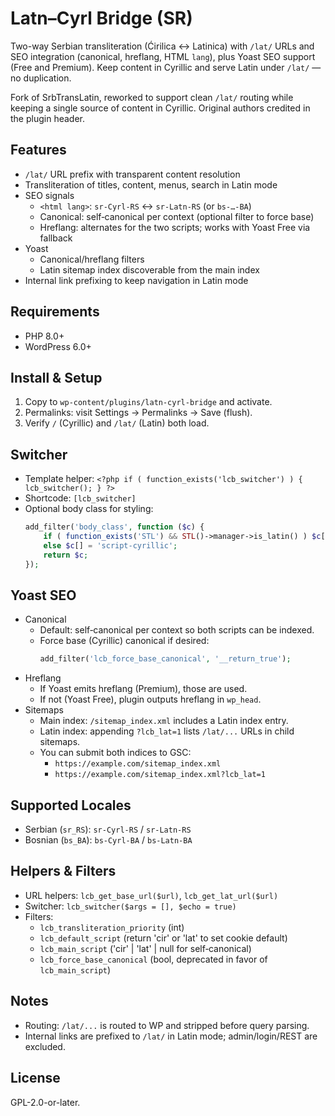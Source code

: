 # Latn–Cyrl Bridge (SR)

Two-way Serbian transliteration (Ćirilica ↔ Latinica) with `/lat/` URLs and SEO integration (canonical, hreflang, HTML `lang`), plus Yoast SEO support (Free and Premium). Keep content in Cyrillic and serve Latin under `/lat/` — no duplication.

Fork of SrbTransLatin, reworked to support clean `/lat/` routing while keeping a single source of content in Cyrillic. Original authors credited in the plugin header.

## Features

- `/lat/` URL prefix with transparent content resolution
- Transliteration of titles, content, menus, search in Latin mode
- SEO signals
  - `<html lang>`: `sr-Cyrl-RS` ↔ `sr-Latn-RS` (or `bs-…-BA`)
  - Canonical: self‑canonical per context (optional filter to force base)
  - Hreflang: alternates for the two scripts; works with Yoast Free via fallback
- Yoast
  - Canonical/hreflang filters
  - Latin sitemap index discoverable from the main index
- Internal link prefixing to keep navigation in Latin mode

## Requirements

- PHP 8.0+
- WordPress 6.0+

## Install & Setup

1. Copy to `wp-content/plugins/latn-cyrl-bridge` and activate.
2. Permalinks: visit Settings → Permalinks → Save (flush).
3. Verify `/` (Cyrillic) and `/lat/` (Latin) both load.

## Switcher

- Template helper: `<?php if ( function_exists('lcb_switcher') ) { lcb_switcher(); } ?>`
- Shortcode: `[lcb_switcher]`
- Optional body class for styling:
  ```php
  add_filter('body_class', function ($c) {
      if ( function_exists('STL') && STL()->manager->is_latin() ) $c[] = 'script-latin';
      else $c[] = 'script-cyrillic';
      return $c;
  });
  ```

## Yoast SEO

- Canonical
  - Default: self‑canonical per context so both scripts can be indexed.
  - Force base (Cyrillic) canonical if desired:
    ```php
    add_filter('lcb_force_base_canonical', '__return_true');
    ```
- Hreflang
  - If Yoast emits hreflang (Premium), those are used.
  - If not (Yoast Free), plugin outputs hreflang in `wp_head`.
- Sitemaps
  - Main index: `/sitemap_index.xml` includes a Latin index entry.
  - Latin index: appending `?lcb_lat=1` lists `/lat/...` URLs in child sitemaps.
  - You can submit both indices to GSC:
    - `https://example.com/sitemap_index.xml`
    - `https://example.com/sitemap_index.xml?lcb_lat=1`

## Supported Locales

- Serbian (`sr_RS`): `sr-Cyrl-RS` / `sr-Latn-RS`
- Bosnian (`bs_BA`): `bs-Cyrl-BA` / `bs-Latn-BA`

## Helpers & Filters

- URL helpers: `lcb_get_base_url($url)`, `lcb_get_lat_url($url)`
- Switcher: `lcb_switcher($args = [], $echo = true)`
- Filters:
  - `lcb_transliteration_priority` (int)
  - `lcb_default_script` (return 'cir' or 'lat' to set cookie default)
  - `lcb_main_script` ('cir' | 'lat' | null for self‑canonical)
  - `lcb_force_base_canonical` (bool, deprecated in favor of `lcb_main_script`)

## Notes

- Routing: `/lat/...` is routed to WP and stripped before query parsing.
- Internal links are prefixed to `/lat/` in Latin mode; admin/login/REST are excluded.

## License

GPL-2.0-or-later.
